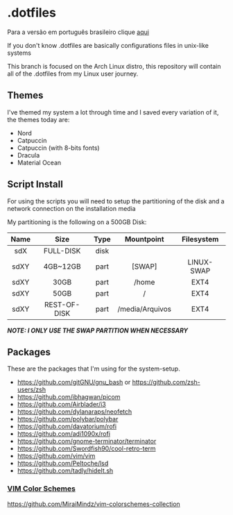 # .dotfiles

Para a versão em português brasileiro clique [aqui](./readme_br.md)

If you don't know .dotfiles are basically configurations files in unix-like systems

This branch is focused on the Arch Linux distro, this repository will contain all of the .dotfiles from my Linux user journey.

## Themes

I've themed my system a lot through time and I saved every variation of it, the themes today are:

- Nord
- Catpuccin
- Catpuccin (with 8-bits fonts)
- Dracula
- Material Ocean

## Script Install

For using the scripts you will need to setup the partitioning of the disk and a network connection on the installation media

My partitioning is the following on a 500GB Disk:

| Name | Size         | Type | Mountpoint        | Filesystem |
|:----:|:------------:|:----:|:-----------------:|:----------:|
| sdX  | FULL-DISK    | disk |                   |            |
| sdXY | 4GB~12GB     | part | [SWAP]            | LINUX-SWAP |
| sdXY | 30GB         | part | /home             | EXT4       |
| sdXY | 50GB         | part | /                 | EXT4       |
| sdXY | REST-OF-DISK | part | /media/Arquivos   | EXT4       |

***NOTE: I ONLY USE THE SWAP PARTITION WHEN NECESSARY***

## Packages

These are the packages that I'm using for the system-setup.

- <https://github.com/gitGNU/gnu_bash> or <https://github.com/zsh-users/zsh>
- <https://github.com/ibhagwan/picom>
- <https://github.com/Airblader/i3>
- <https://github.com/dylanaraps/neofetch>
- <https://github.com/polybar/polybar>
- <https://github.com/davatorium/rofi>
- <https://github.com/adi1090x/rofi>
- <https://github.com/gnome-terminator/terminator>
- <https://github.com/Swordfish90/cool-retro-term>
- <https://github.com/vim/vim>
- <https://github.com/Peltoche/lsd>
- <https://github.com/tadly/hideIt.sh>

### [VIM Color Schemes](https://github.com/MiraiMindz/vim-colorschemes-collection)

<https://github.com/MiraiMindz/vim-colorschemes-collection>
